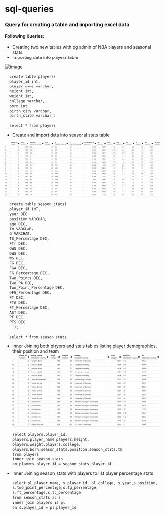 # sql-queries

### Query for creating a table and importing excel data


####  Following Queries:

- Creating two new tables with pg admin of NBA players and seasonal stats:
- Importing data into players table

  
[<img width="683" alt="image" src="https://github.com/Jackelyneg/sql-queries/assets/81592631/128ecaa7-be2c-460d-a522-615b0172a8cf">](https://github.com/Jackelyneg/sql-queries/blob/main/Screenshot%202023-06-16%20144906.jpg)
  	
      create table players(
      player_id int,
      player_name varchar,
      height int,
      weight int,
      college varchar,
      born int,
      birth_city varchar,
      birth_state varchar )

      select * from players

-  Create and import data into seasonal stats table

![Github](https://github.com/Jackelyneg/sql-queries/blob/main/Capture%20new.PNG)

    
      create table season_stats(  
      player_id INT,
      year DEC,
      position VARCHAR,
      age DEC,
      Tm VARCHAR,
      G VARCHAR,
      TS_Percentage DEC,
      FTr DEC,
      OWS DEC,
      DWS DEC,
      WS DEC,
      FG DEC,
      FGA DEC,
      FG_Percentage DEC,
      Two_Points DEC,
      Two_PA DEC,
      Two_Point_Percentage DEC,
      eFG_Percentage DEC,
      FT DEC,
      FTA DEC,
      FT_Percentage DEC,
      AST DEC,
      PF DEC,
      PTS DEC
        );

      select * from season_stats

- Inner Joining both players and stats tables listing player demographics, their position and team
![Github](https://github.com/Jackelyneg/sql-queries/blob/main/inner%20join%201.PNG)


      select players.player_id,
      players.player_name,players.height,
      players.weight,players.college,
      players.born,season_stats.position,season_stats.tm
      from players
      inner join season_stats
      on players.player_id = season_stats.player_id



- Inner Joining season_stats with players to list player percentage stats


      select pl.player_name, s.player_id, pl.college, s.year,s.position,
      s.two_point_percentage,s.fg_percentage,
      s.ft_percentage,s.ts_percentage
      from season_stats as s
      inner join players as pl
      on s.player_id = pl.player_id










      

